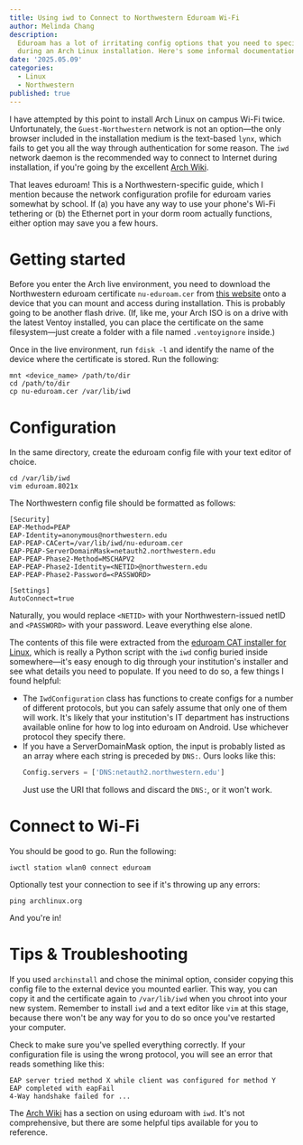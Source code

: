 ```yaml
---
title: Using iwd to Connect to Northwestern Eduroam Wi-Fi
author: Melinda Chang
description:
  Eduroam has a lot of irritating config options that you need to specify manually to get online
  during an Arch Linux installation. Here's some informal documentation of the process.
date: '2025.05.09'
categories:
  - Linux
  - Northwestern
published: true
---
```


I have attempted by this point to install Arch Linux on campus Wi-Fi twice. Unfortunately, the
`Guest-Northwestern` network is not an option&mdash;the only browser included in the installation
medium is the text-based `lynx`, which fails to get you all the way through authentication for some
reason. The `iwd` network daemon is the recommended way to connect to Internet during installation,
if you're going by the excellent
[Arch Wiki](https://wiki.archlinux.org/title/Installation_guide#Connect_to_the_internet).

That leaves eduroam! This is a Northwestern-specific guide, which I mention because the network
configuration profile for eduroam varies somewhat by school. If (a) you have any way to use your
phone's Wi-Fi tethering or (b) the Ethernet port in your dorm room actually functions, either option
may save you a few hours.

# Getting started

Before you enter the Arch live environment, you need to download the Northwestern eduroam
certificate `nu-eduroam.cer` from
[this website](https://services.northwestern.edu/TDClient/30/Portal/KB/ArticleDet?ID=1113) onto a
device that you can mount and access during installation. This is probably going to be another flash
drive. (If, like me, your Arch ISO is on a drive with the latest Ventoy installed, you can place the
certificate on the same filesystem&mdash;just create a folder with a file named `.ventoyignore`
inside.)

Once in the live environment, run `fdisk -l` and identify the name of the device where the
certificate is stored. Run the following:

```shellscript
mnt <device_name> /path/to/dir
cd /path/to/dir
cp nu-eduroam.cer /var/lib/iwd
```

# Configuration

In the same directory, create the eduroam config file with your text editor of choice.

```shellscript
cd /var/lib/iwd
vim eduroam.8021x
```

The Northwestern config file should be formatted as follows:

```
[Security]
EAP-Method=PEAP
EAP-Identity=anonymous@northwestern.edu
EAP-PEAP-CACert=/var/lib/iwd/nu-eduroam.cer
EAP-PEAP-ServerDomainMask=netauth2.northwestern.edu
EAP-PEAP-Phase2-Method=MSCHAPV2
EAP-PEAP-Phase2-Identity=<NETID>@northwestern.edu
EAP-PEAP-Phase2-Password=<PASSWORD>

[Settings]
AutoConnect=true
```

Naturally, you would replace `<NETID>` with your Northwestern-issued netID and `<PASSWORD>` with
your password. Leave everything else alone.

The contents of this file were extracted from the
[eduroam CAT installer for Linux](https://cat.eduroam.org/), which is really a Python script with
the `iwd` config buried inside somewhere&mdash;it's easy enough to dig through your institution's
installer and see what details you need to populate. If you need to do so, a few things I found
helpful:

- The `IwdConfiguration` class has functions to create configs for a number of different protocols,
  but you can safely assume that only one of them will work. It's likely that your institution's IT
  department has instructions available online for how to log into eduroam on Android. Use whichever
  protocol they specify there.
- If you have a ServerDomainMask option, the input is probably listed as an array where each string
  is preceded by `DNS:`. Ours looks like this:
  ```python
  Config.servers = ['DNS:netauth2.northwestern.edu']
  ```
  Just use the URI that follows and discard the `DNS:`, or it won't work.

# Connect to Wi-Fi

You should be good to go. Run the following:

```shellscript
iwctl station wlan0 connect eduroam
```

Optionally test your connection to see if it's throwing up any errors:

```shellscript
ping archlinux.org
```

And you're in!

# Tips & Troubleshooting

If you used `archinstall` and chose the minimal option, consider copying this config file to the
external device you mounted earlier. This way, you can copy it and the certificate again to
`/var/lib/iwd` when you chroot into your new system. Remember to install `iwd` and a text editor
like `vim` at this stage, because there won't be any way for you to do so once you've restarted your
computer.

Check to make sure you've spelled everything correctly. If your configuration file is using the
wrong protocol, you will see an error that reads something like this:

```
EAP server tried method X while client was configured for method Y
EAP completed with eapFail
4-Way handshake failed for ...
```

The [Arch Wiki](https://wiki.archlinux.org/title/Iwd#eduroam) has a section on using eduroam with
`iwd`. It's not comprehensive, but there are some helpful tips available for you to reference.
